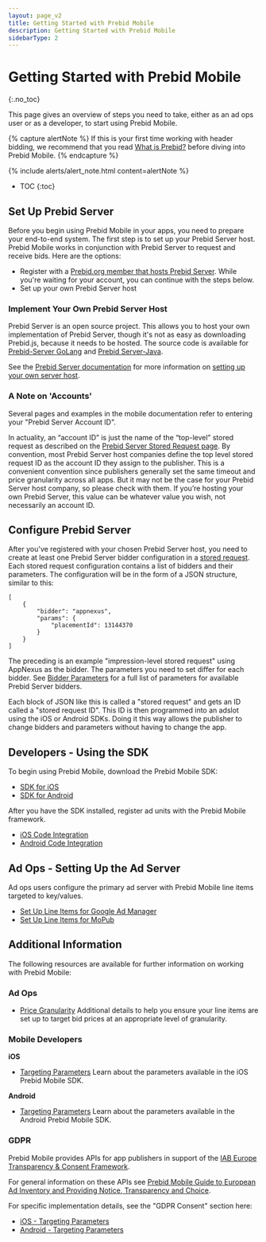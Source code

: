 ```yaml
---
layout: page_v2
title: Getting Started with Prebid Mobile
description: Getting Started with Prebid Mobile
sidebarType: 2
---
```




# Getting Started with Prebid Mobile
{:.no_toc}

This page gives an overview of steps you need to take, either as an ad ops user or as a developer, to start using Prebid Mobile.

{% capture alertNote %}
If this is your first time working with header bidding, we recommend that you read [What is Prebid?](/overview/intro.html) before diving into Prebid Mobile.
{% endcapture %}

{% include alerts/alert_note.html content=alertNote %}


* TOC
{:toc}

## Set Up Prebid Server

Before you begin using Prebid Mobile in your apps, you need to prepare your end-to-end system. The first step is to set up your Prebid Server host. Prebid Mobile works in conjunction with Prebid Server to request and receive bids. Here are the options:

-   Register with a [Prebid.org member that hosts Prebid Server](https://prebid.org/product-suite/managed-services/). While you're waiting for your account, you can continue with the steps below.
-   Set up your own Prebid Server host

### Implement Your Own Prebid Server Host

Prebid Server is an open source project. This allows you to host your own implementation of Prebid Server, though it's not as easy as downloading Prebid.js, because it needs to be hosted. The source code is available for [Prebid-Server GoLang](https://github.com/prebid/prebid-server) and [Prebid Server-Java](https://github.com/prebid/prebid-server-java).

See the [Prebid Server documentation](/prebid-server/overview/prebid-server-overview.html) for more information on [setting up your own server host](/prebid-server/hosting/pbs-hosting.html).

### A Note on 'Accounts'

Several pages and examples in the mobile documentation refer to entering
your "Prebid Server Account ID".

In actuality, an “account ID” is just the name of the “top-level” stored request as described on the [Prebid Server Stored Request page](/prebid-server/features/pbs-storedreqs.html).
By convention, most Prebid Server host companies define the top level stored request ID as the account ID they assign to the publisher.
This is a convenient convention since publishers generally set the same timeout and price granularity across all apps.
But it may not be the case for your Prebid Server host company, so please check with them.
If you’re hosting your own Prebid Server, this value can be whatever value you wish, not necessarily an account ID.

## Configure Prebid Server

After you've registered with your chosen Prebid Server host, you need to create at least one Prebid Server bidder configuration in a [stored request](/prebid-server/features/pbs-storedreqs.html). Each stored request configuration contains a list of bidders and their parameters. The configuration will be in the form of a JSON structure, similar to this:

```
[
    {
    	"bidder": "appnexus",
    	"params": {
    	    "placementId": 13144370
        }
    }
]
```

The preceding is an example "impression-level stored request" using AppNexus as the bidder. The parameters you need to set differ for each bidder. See [Bidder Parameters](/prebid-server/developers/add-new-bidder-go.html) for a full list of parameters for available Prebid Server bidders.

Each block of JSON like this is called a "stored request" and gets an ID called a "stored request ID". This ID is then programmed into an adslot using the iOS or Android SDKs. Doing it this way allows the publisher to change bidders and parameters without
having to change the app.

## Developers - Using the SDK

To begin using Prebid Mobile, download the Prebid Mobile SDK:
-   [SDK for iOS](https://github.com/prebid/prebid-mobile-ios)
-   [SDK for Android](https://github.com/prebid/prebid-mobile-android)

After you have the SDK installed, register ad units with the Prebid Mobile framework.
-   [iOS Code Integration]({{site.github.url}}/prebid-mobile/pbm-api/ios/code-integration-ios.html)
-   [Android Code Integration]({{site.github.url}}/prebid-mobile/pbm-api/android/code-integration-android.html)

## Ad Ops - Setting Up the Ad Server

Ad ops users configure the primary ad server with Prebid Mobile line items targeted to key/values.
-   [Set Up Line Items for Google Ad Manager]({{site.github.url}}/prebid-mobile/adops-line-item-setup-dfp.html)
-   [Set Up Line Items for MoPub]({{site.github.url}}/prebid-mobile/adops-line-item-setup-mopub.html)

## Additional Information

The following resources are available for further information on working with Prebid Mobile:

### Ad Ops

-   [Price Granularity](/prebid-mobile/adops-price-granularity.html)
    Additional details to help you ensure your line items are set up to target bid prices at an appropriate level of granularity.

### Mobile Developers

**iOS**

-   [Targeting Parameters](/prebid-mobile/pbm-api/ios/pbm-targeting-ios.html)
    Learn about the parameters available in the iOS Prebid Mobile SDK.


**Android**

-   [Targeting Parameters](/prebid-mobile/pbm-api/android/pbm-targeting-params-android.html)
    Learn about the parameters available in the Android Prebid Mobile SDK.

### GDPR

Prebid Mobile provides APIs for app publishers in support of the [IAB Europe Transparency & Consent Framework](https://www.iab.com/topics/consumer-privacy/gdpr/).

For general information on these APIs see [Prebid Mobile Guide to European Ad Inventory and Providing Notice, Transparency and Choice]({{site.baseurl}}/prebid-mobile/privacy-regulation.html).

For specific implementation details, see the "GDPR Consent" section here:
-   [iOS - Targeting Parameters](/prebid-mobile/pbm-api/ios/pbm-targeting-ios.html)
-   [Android - Targeting Parameters](/prebid-mobile/pbm-api/android/pbm-targeting-params-android.html)
